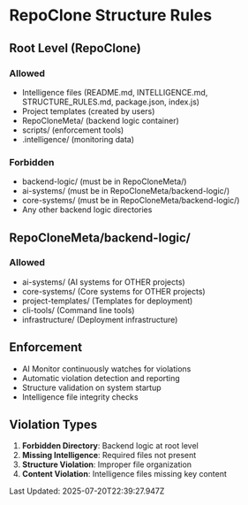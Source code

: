 # RepoClone Structure Rules

## Root Level (RepoClone)
### Allowed
- Intelligence files (README.md, INTELLIGENCE.md, STRUCTURE_RULES.md, package.json, index.js)
- Project templates (created by users)
- RepoCloneMeta/ (backend logic container)
- scripts/ (enforcement tools)
- .intelligence/ (monitoring data)

### Forbidden
- backend-logic/ (must be in RepoCloneMeta/)
- ai-systems/ (must be in RepoCloneMeta/backend-logic/)
- core-systems/ (must be in RepoCloneMeta/backend-logic/)
- Any other backend logic directories

## RepoCloneMeta/backend-logic/
### Allowed
- ai-systems/ (AI systems for OTHER projects)
- core-systems/ (Core systems for OTHER projects)
- project-templates/ (Templates for deployment)
- cli-tools/ (Command line tools)
- infrastructure/ (Deployment infrastructure)

## Enforcement
- AI Monitor continuously watches for violations
- Automatic violation detection and reporting
- Structure validation on system startup
- Intelligence file integrity checks

## Violation Types
1. **Forbidden Directory**: Backend logic at root level
2. **Missing Intelligence**: Required files not present
3. **Structure Violation**: Improper file organization
4. **Content Violation**: Intelligence files missing key content

Last Updated: 2025-07-20T22:39:27.947Z
